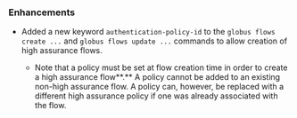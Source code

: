 
### Enhancements

* Added a new keyword `authentication-policy-id` to the `globus flows create ...` and
  `globus flows update ...` commands to allow creation of high assurance flows.

    * Note that a policy must be set at flow creation time in order to create a high
      assurance flow**.**
      A policy cannot be added to an existing non-high assurance flow.
      A policy can, however, be replaced with a different high assurance policy if one
      was already associated with the flow.
